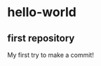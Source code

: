 # hello-world
first repository
------------------------------------------------------------
My first try to make a commit!
